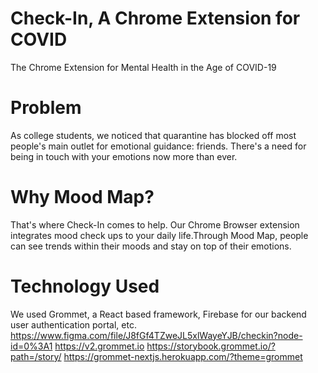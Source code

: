 # Check-In, A Chrome Extension for COVID
The Chrome Extension for Mental Health in the Age of COVID-19

# Problem
As college students, we noticed that quarantine has blocked off most people's main outlet for emotional guidance: friends. There's a need for being in touch with your emotions now more than ever.
 
# Why Mood Map?
That's where Check-In comes to help. Our Chrome Browser extension integrates mood check ups to your daily life.Through Mood Map, people can see trends within their moods and stay on top of their emotions.
 
 
 
# Technology Used
We used Grommet, a React based framework, Firebase for our backend user authentication portal, etc. 
https://www.figma.com/file/J8fGf4TZweJL5xlWayeYJB/checkin?node-id=0%3A1
https://v2.grommet.io
https://storybook.grommet.io/?path=/story/
https://grommet-nextjs.herokuapp.com/?theme=grommet


